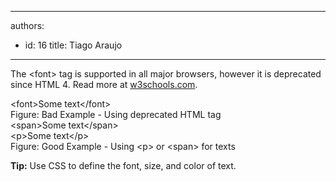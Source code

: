 

---
authors:
  - id: 16
    title: Tiago Araujo
---




<span class='intro'> <p></p>
<p>The &lt;font&gt; tag is supported in all major browsers, however it is deprecated since HTML 4. Read more at <a target="_blank" href="http&#58;//www.w3schools.com/tags/tag_font.asp">w3schools.com</a>.</p> </span>

<div class="greyBox">&lt;font&gt;Some text&lt;/font&gt;</div>
<span class="ms-rteCustom-FigureBad">Figure&#58; Bad Example - Using deprecated HTML tag</span>
<div class="greyBox">&lt;span&gt;Some text&lt;/span&gt;<br>&lt;p&gt;Some text&lt;/p&gt;</div>
<span class="ms-rteCustom-FigureGood">Figure&#58; Good Example - Using &lt;p&gt; or &lt;span&gt; for texts</span>

<p><strong>Tip&#58;</strong> Use CSS to define the font, size, and color of text.</p>





